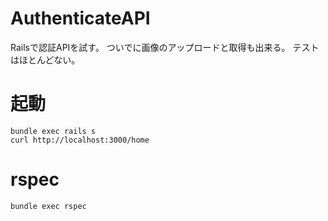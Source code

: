 # AuthenticateAPI

Railsで認証APIを試す。
ついでに画像のアップロードと取得も出来る。
テストはほとんどない。

# 起動

```
bundle exec rails s
curl http://localhost:3000/home
```

# rspec

```
bundle exec rspec
```
